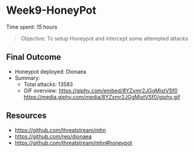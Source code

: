 # Week9-HoneyPot

Time spent: *15* hours

> Objective: To setup Honeypot and intercept some attempted attacks

## Final Outcome
- Honeypot deployed: Dionaea
- Summary:
  - Total attacks: 13583
  - GIF overview: 
    https://giphy.com/embed/8YZxmr2JGgMistVSf0
    https://media.giphy.com/media/8YZxmr2JGgMistVSf0/giphy.gif
  
## Resources
- https://github.com/threatstream/mhn
- https://github.com/rep/dionaea
- https://github.com/threatstream/mhn#honeypot


  
  
  
  

